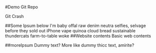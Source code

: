 #Demo Git Repo

Git Crash

##Some Ipsum below
I'm baby offal raw denim neutra selfies, selvage before they sold out iPhone vape quinoa cloud bread sustainable thundercats farm-to-table woke
##Website contents
Basic web contents

##moreIpsum
Dummy text? More like dummy thicc text, amirite?
